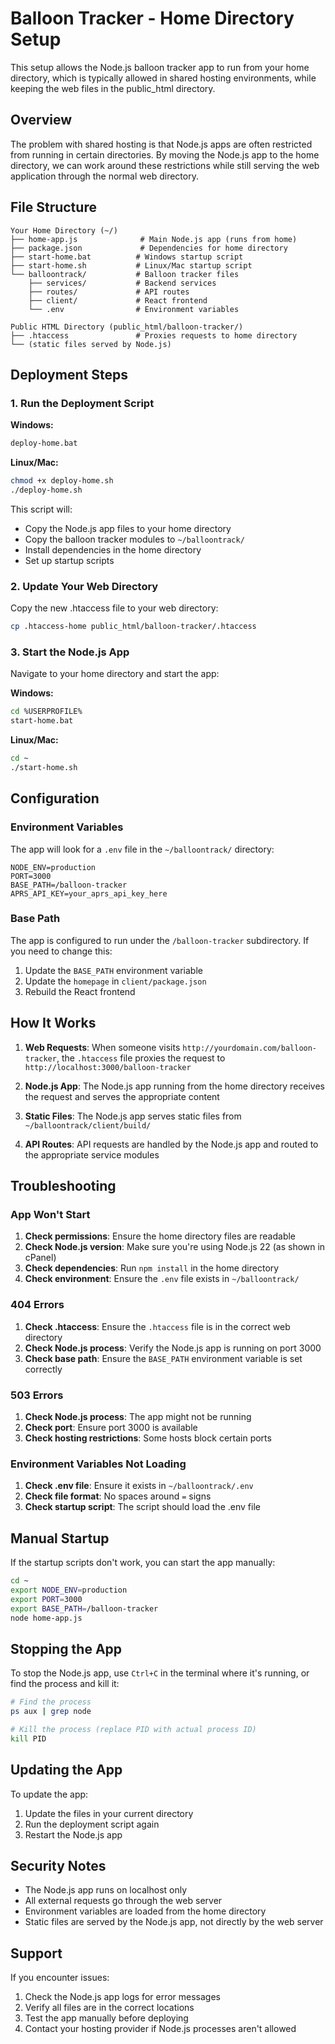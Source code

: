 # Balloon Tracker - Home Directory Setup

This setup allows the Node.js balloon tracker app to run from your home directory, which is typically allowed in shared hosting environments, while keeping the web files in the public_html directory.

## Overview

The problem with shared hosting is that Node.js apps are often restricted from running in certain directories. By moving the Node.js app to the home directory, we can work around these restrictions while still serving the web application through the normal web directory.

## File Structure

```
Your Home Directory (~/)
├── home-app.js              # Main Node.js app (runs from home)
├── package.json             # Dependencies for home directory
├── start-home.bat          # Windows startup script
├── start-home.sh           # Linux/Mac startup script
└── balloontrack/           # Balloon tracker files
    ├── services/           # Backend services
    ├── routes/             # API routes
    ├── client/             # React frontend
    └── .env                # Environment variables

Public HTML Directory (public_html/balloon-tracker/)
├── .htaccess               # Proxies requests to home directory
└── (static files served by Node.js)
```

## Deployment Steps

### 1. Run the Deployment Script

**Windows:**
```bash
deploy-home.bat
```

**Linux/Mac:**
```bash
chmod +x deploy-home.sh
./deploy-home.sh
```

This script will:
- Copy the Node.js app files to your home directory
- Copy the balloon tracker modules to `~/balloontrack/`
- Install dependencies in the home directory
- Set up startup scripts

### 2. Update Your Web Directory

Copy the new .htaccess file to your web directory:

```bash
cp .htaccess-home public_html/balloon-tracker/.htaccess
```

### 3. Start the Node.js App

Navigate to your home directory and start the app:

**Windows:**
```bash
cd %USERPROFILE%
start-home.bat
```

**Linux/Mac:**
```bash
cd ~
./start-home.sh
```

## Configuration

### Environment Variables

The app will look for a `.env` file in the `~/balloontrack/` directory:

```env
NODE_ENV=production
PORT=3000
BASE_PATH=/balloon-tracker
APRS_API_KEY=your_aprs_api_key_here
```

### Base Path

The app is configured to run under the `/balloon-tracker` subdirectory. If you need to change this:

1. Update the `BASE_PATH` environment variable
2. Update the `homepage` in `client/package.json`
3. Rebuild the React frontend

## How It Works

1. **Web Requests**: When someone visits `http://yourdomain.com/balloon-tracker`, the `.htaccess` file proxies the request to `http://localhost:3000/balloon-tracker`

2. **Node.js App**: The Node.js app running from the home directory receives the request and serves the appropriate content

3. **Static Files**: The Node.js app serves static files from `~/balloontrack/client/build/`

4. **API Routes**: API requests are handled by the Node.js app and routed to the appropriate service modules

## Troubleshooting

### App Won't Start

1. **Check permissions**: Ensure the home directory files are readable
2. **Check Node.js version**: Make sure you're using Node.js 22 (as shown in cPanel)
3. **Check dependencies**: Run `npm install` in the home directory
4. **Check environment**: Ensure the `.env` file exists in `~/balloontrack/`

### 404 Errors

1. **Check .htaccess**: Ensure the `.htaccess` file is in the correct web directory
2. **Check Node.js process**: Verify the Node.js app is running on port 3000
3. **Check base path**: Ensure the `BASE_PATH` environment variable is set correctly

### 503 Errors

1. **Check Node.js process**: The app might not be running
2. **Check port**: Ensure port 3000 is available
3. **Check hosting restrictions**: Some hosts block certain ports

### Environment Variables Not Loading

1. **Check .env file**: Ensure it exists in `~/balloontrack/.env`
2. **Check file format**: No spaces around `=` signs
3. **Check startup script**: The script should load the .env file

## Manual Startup

If the startup scripts don't work, you can start the app manually:

```bash
cd ~
export NODE_ENV=production
export PORT=3000
export BASE_PATH=/balloon-tracker
node home-app.js
```

## Stopping the App

To stop the Node.js app, use `Ctrl+C` in the terminal where it's running, or find the process and kill it:

```bash
# Find the process
ps aux | grep node

# Kill the process (replace PID with actual process ID)
kill PID
```

## Updating the App

To update the app:

1. Update the files in your current directory
2. Run the deployment script again
3. Restart the Node.js app

## Security Notes

- The Node.js app runs on localhost only
- All external requests go through the web server
- Environment variables are loaded from the home directory
- Static files are served by the Node.js app, not directly by the web server

## Support

If you encounter issues:

1. Check the Node.js app logs for error messages
2. Verify all files are in the correct locations
3. Test the app manually before deploying
4. Contact your hosting provider if Node.js processes aren't allowed 